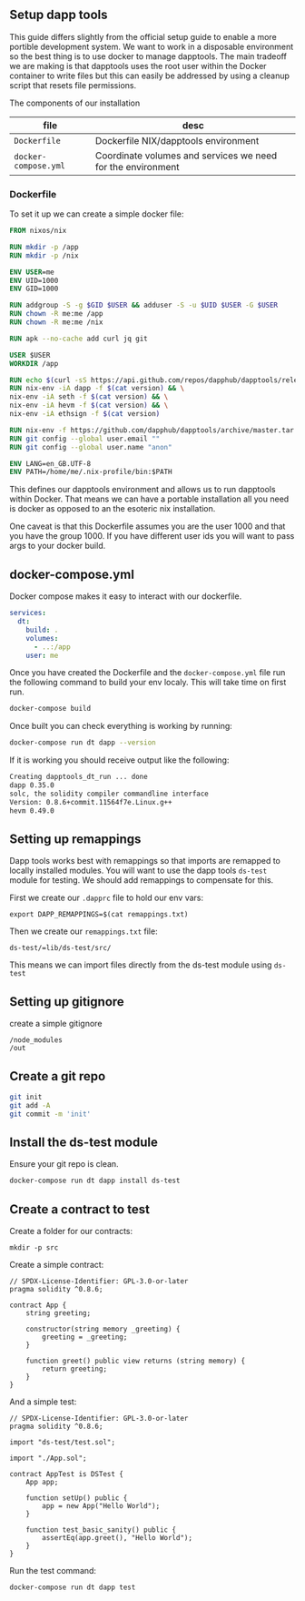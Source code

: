 ## Setup dapp tools

This guide differs slightly from the official setup guide to enable a more portible development system. We want to work in a disposable environment so the best thing is to use docker to manage dapptools. The main tradeoff we are making is that dapptools uses the root user within the Docker container to write files but this can easily be addressed by using a cleanup script that resets file permissions.

The components of our installation

| file                 | desc                                                        |
| -------------------- | ----------------------------------------------------------- |
| `Dockerfile`         | Dockerfile NIX/dapptools environment                        |
| `docker-compose.yml` | Coordinate volumes and services we need for the environment |

### Dockerfile

To set it up we can create a simple docker file:

```Dockerfile
FROM nixos/nix

RUN mkdir -p /app
RUN mkdir -p /nix

ENV USER=me
ENV UID=1000
ENV GID=1000

RUN addgroup -S -g $GID $USER && adduser -S -u $UID $USER -G $USER
RUN chown -R me:me /app
RUN chown -R me:me /nix

RUN apk --no-cache add curl jq git

USER $USER
WORKDIR /app

RUN echo $(curl -sS https://api.github.com/repos/dapphub/dapptools/releases/latest | jq -r .tarball_url) > version
RUN nix-env -iA dapp -f $(cat version) && \
nix-env -iA seth -f $(cat version) && \
nix-env -iA hevm -f $(cat version) && \
nix-env -iA ethsign -f $(cat version)

RUN nix-env -f https://github.com/dapphub/dapptools/archive/master.tar.gz -iA solc-static-versions.solc_0_8_6
RUN git config --global user.email ""
RUN git config --global user.name "anon"

ENV LANG=en_GB.UTF-8
ENV PATH=/home/me/.nix-profile/bin:$PATH

```

This defines our dapptools environment and allows us to run dapptools within Docker. That means we can have a portable installation all you need is docker as opposed to an the esoteric nix installation.

One caveat is that this Dockerfile assumes you are the user 1000 and that you have the group 1000. If you have different user ids you will want to pass args to your docker build.

## docker-compose.yml

Docker compose makes it easy to interact with our dockerfile.

```yaml
services:
  dt:
    build: .
    volumes:
      - ..:/app
    user: me
```

Once you have created the Dockerfile and the `docker-compose.yml` file run the following command to build your env localy. This will take time on first run.

```bash
docker-compose build
```

Once built you can check everything is working by running:

```bash
docker-compose run dt dapp --version
```

If it is working you should receive output like the following:

```bash
Creating dapptools_dt_run ... done
dapp 0.35.0
solc, the solidity compiler commandline interface
Version: 0.8.6+commit.11564f7e.Linux.g++
hevm 0.49.0
```

## Setting up remappings

Dapp tools works best with remappings so that imports are remapped to locally installed modules. You will want to use the dapp tools `ds-test` module for testing. We should add remappings to compensate for this.

First we create our `.dapprc` file to hold our env vars:

```
export DAPP_REMAPPINGS=$(cat remappings.txt)
```

Then we create our `remappings.txt` file:

```
ds-test/=lib/ds-test/src/
```

This means we can import files directly from the ds-test module using `ds-test`

## Setting up gitignore

create a simple gitignore

```
/node_modules
/out
```

## Create a git repo

```bash
git init
git add -A
git commit -m 'init'
```

## Install the ds-test module

Ensure your git repo is clean.

```bash
docker-compose run dt dapp install ds-test
```

## Create a contract to test

Create a folder for our contracts:

```
mkdir -p src
```

Create a simple contract:

```solidity
// SPDX-License-Identifier: GPL-3.0-or-later
pragma solidity ^0.8.6;

contract App {
    string greeting;

    constructor(string memory _greeting) {
        greeting = _greeting;
    }

    function greet() public view returns (string memory) {
        return greeting;
    }
}

```

And a simple test:

```solidity
// SPDX-License-Identifier: GPL-3.0-or-later
pragma solidity ^0.8.6;

import "ds-test/test.sol";

import "./App.sol";

contract AppTest is DSTest {
    App app;

    function setUp() public {
        app = new App("Hello World");
    }

    function test_basic_sanity() public {
        assertEq(app.greet(), "Hello World");
    }
}

```

Run the test command:

```
docker-compose run dt dapp test
```
